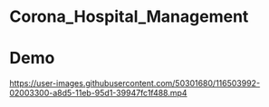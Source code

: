 # Corona_Hospital_Management
# Demo
https://user-images.githubusercontent.com/50301680/116503992-02003300-a8d5-11eb-95d1-39947fc1f488.mp4
